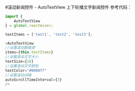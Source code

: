 #滚动新闻控件 - AutoTextView
上下轮播文字新闻控件
参考代码：
```javascript
import {
    AutoTextView
} = global.reactmixer;

textItems = ['test1', 'test2', 'test3'];

<AutoTextView 
//设置滚动数据源
items={this.textItems}
//设置滚动文字大小
textSize={16} 
//设置滚动文字颜色
textColor="#0000ff"
//设置滚动间隔
autoScrollTimeInterval={3}
/>
```
